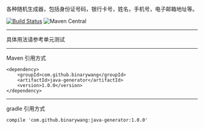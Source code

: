 各种随机生成器，包括身份证号码，银行卡号，姓名，手机号，电子邮箱地址等。

[![Build Status](https://travis-ci.org/binarywang/java-generator.svg?branch=develop)](https://travis-ci.org/binarywang/java-generator)
![Maven Central](https://maven-badges.herokuapp.com/maven-central/com.github.binarywang.tools/java-generator/badge.svg)


--------------
具体用法请参考单元测试

--------------------
Maven 引用方式
```
<dependency>
    <groupId>com.github.binarywang</groupId>
    <artifactId>java-generator</artifactId>
    <version>1.0.0</version>
</dependency>
````
--------------------
gradle 引用方式

```
compile 'com.github.binarywang:java-generator:1.0.0'

```
